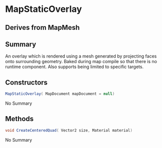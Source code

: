 # MapStaticOverlay

## Derives from MapMesh

## Summary

An overlay which is rendered using a mesh generated by projecting faces onto
surrounding geometry. Baked during map compile so that there is no runtime component.
Also supports being limited to specific targets.
## Constructors

```c#
MapStaticOverlay( MapDocument mapDocument = null) 
```
No Summary
## Methods

```c#
void CreateCenteredQuad( Vector2 size, Material material) 
```
No Summary
